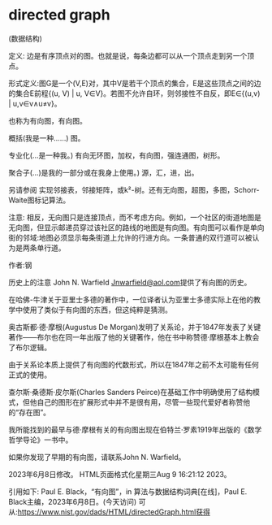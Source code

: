 # directed graph


(数据结构)



定义:
边是有序顶点对的图。也就是说，每条边都可以从一个顶点走到另一个顶点。



形式定义:图G是一个(V,E)对，其中V是若干个顶点的集合，E是这些顶点之间的边的集合E前程{(u, V) | u, V∈V}。若图不允许自环，则邻接性不自反，即E∈{(u,v) | u,v∈v∧u≠v}。



也称为有向图，有向图。



概括(我是一种……)
图。



专业化(…是一种我。)
有向无环图，加权，有向图，强连通图，树形。



聚合子(…)是我的一部分或在我身上使用。)
源，汇，进，出。



另请参阅
实现邻接表，邻接矩阵，或k²-树。还有无向图，超图，多图，Schorr-Waite图标记算法。



注意:
相反，无向图只是连接顶点，而不考虑方向。例如，一个社区的街道地图是无向图，但显示邮递员穿过该社区的路线的地图是有向图。有向图可以看作是单向街的邻域:地图必须显示每条街道上允许的行进方向。一条普通的双行道可以被认为是两条单行道。


作者:钢


历史上的注意
John N. Warfield <Jnwarfield@aol.com>提供了有向图的历史。

在哈佛-牛津关于亚里士多德的著作中，一位译者认为亚里士多德实际上在他的教学中使用了类似于有向图的东西，但这纯粹是猜测。

奥古斯都·德·摩根(Augustus De Morgan)发明了关系论，并于1847年发表了关键著作——布尔也在同一年出版了他的关键著作，他在书中称赞德·摩根基本上教会了布尔逻辑。

由于关系论本质上提供了有向图的代数形式，所以在1847年之前不太可能有任何正式的使用。

查尔斯·桑德斯·皮尔斯(Charles Sanders Peirce)在基础工作中明确使用了结构模式，但他自己的图形在扩展形式中并不是很有用，尽管一些现代爱好者称赞他的“存在图”。

我所能找到的最早与德·摩根有关的有向图出现在伯特兰·罗素1919年出版的《数学哲学导论》一书中。

如果你发现了早期的有向图，请联系John N. Warfield。








2023年6月8日修改。
HTML页面格式化星期三Aug 9 16:21:12 2023。



引用如下:
Paul E. Black，“有向图”，in
算法与数据结构词典[在线]，Paul E. Black主编，2023年6月8日。(今天访问)
可从:https://www.nist.gov/dads/HTML/directedGraph.html获得